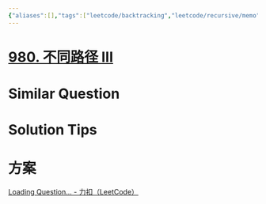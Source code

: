 ```yaml
---
{"aliases":[],"tags":["leetcode/backtracking","leetcode/recursive/memo","leetcode/unsolved"],"review-dates":[],"dg-publish":true,"difficulty":"hard","date-created":"2023-08-04-Fri, 9:23:38 am","date-modified":"2023-08-11-Fri, 10:08:36 am","permalink":"/programming/basic/leetcode/980. 不同路径 III/","dgPassFrontmatter":true}
---
```



# [980. 不同路径 III](https://leetcode.cn/problems/unique-paths-iii/)

# Similar Question

# Solution Tips

# 方案

[Loading Question... - 力扣（LeetCode）](https://leetcode.cn/problems/unique-paths-iii/)
